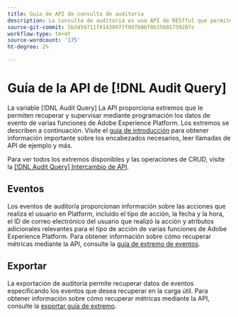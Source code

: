 ```yaml
---
title: Guía de API de consulta de auditoría
description: La consulta de auditoría es una API de RESTful que permite a los desarrolladores ver quién realizó qué acciones en Adobe Experience Platform.
source-git-commit: 5b3459711f41430977f9d7b06f8b35801739207c
workflow-type: tm+mt
source-wordcount: '175'
ht-degree: 2%

---
```


# Guía de la API de [!DNL Audit Query]

La variable [!DNL Audit Query] La API proporciona extremos que le permiten recuperar y supervisar mediante programación los datos de evento de varias funciones de Adobe Experience Platform. Los extremos se describen a continuación. Visite el [guía de introducción](./getting-started.md) para obtener información importante sobre los encabezados necesarios, leer llamadas de API de ejemplo y más.

Para ver todos los extremos disponibles y las operaciones de CRUD, visite la [[!DNL Audit Query] Intercambio de API](https://www.adobe.io/experience-platform-apis/references/audit-query/).

## Eventos

Los eventos de auditoría proporcionan información sobre las acciones que realiza el usuario en Platform, incluido el tipo de acción, la fecha y la hora, el ID de correo electrónico del usuario que realizó la acción y atributos adicionales relevantes para el tipo de acción de varias funciones de Adobe Experience Platform. Para obtener información sobre cómo recuperar métricas mediante la API, consulte la [guía de extremo de eventos](./events.md).

## Exportar

La exportación de auditoría permite recuperar datos de eventos especificando los eventos que desea recuperar en la carga útil. Para obtener información sobre cómo recuperar métricas mediante la API, consulte la [exportar guía de extremo](./export.md).
